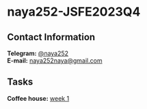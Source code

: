 # naya252-JSFE2023Q4

## Contact Information
**Telegram:** [@naya252](https://t.me/naya252)  \
**E-mail:** naya252naya@gmail.com

## Tasks
**Coffee house:** [week 1](https://rolling-scopes-school.github.io/naya252-JSFE2023Q4/coffee-house/) 
